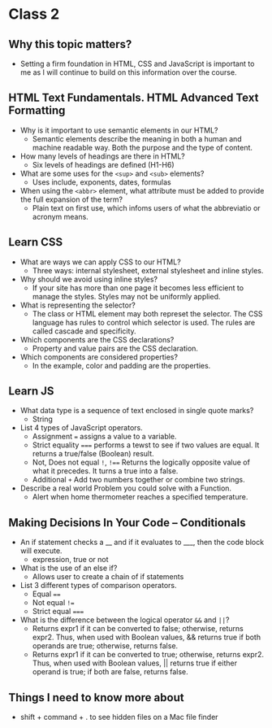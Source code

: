 # Class 2

## Why this topic matters?
* Setting a firm foundation in HTML, CSS and JavaScript is important to me as I will continue to build on this information over the course. 

## HTML Text Fundamentals. HTML Advanced Text Formatting

* Why is it important to use semantic elements in our HTML?
    * Semantic elements describe the meaning in both a human and machine readable way. Both the purpose and the type of content.
* How many levels of headings are there in HTML?
    * Six levels of headings are defined (H1-H6)
* What are some uses for the `<sup>` and `<sub>` elements?
    * Uses include, exponents, dates, formulas
* When using the `<abbr>` element, what attribute must be added to provide the full expansion of the term?
    * Plain text on first use, which infoms users of what the abbreviatio or acronym means.

## Learn CSS

* What are ways we can apply CSS to our HTML?
    * Three ways: internal stylesheet, external stylesheet and inline styles.
* Why should we avoid using inline styles?
    * If your site has more than one page it becomes less efficient to manage the styles. Styles may not be uniformly applied. 
* What is representing the selector?
    * The class or HTML element may both represet the selector. The CSS language has rules to control which selector is used. The rules are called cascade and specificity. 
* Which components are the CSS declarations?
    * Property and value pairs are the CSS declaration.
* Which components are considered properties?
    * In the example, color and padding are the properties.

## Learn JS

* What data type is a sequence of text enclosed in single quote marks?
    * String
* List 4 types of JavaScript operators.
    * Assignment `=` assigns a value to a variable.
    * Strict equality `===` performs a tewst to see if two values are equal. It returns a true/false (Boolean) result.
    * Not, Does not equal `!`, `!==` Returns the logically opposite value of what it precedes. It turns a true into a false.
    * Additional `+` Add two numbers together or combine two strings.
* Describe a real world Problem you could solve with a Function.
    * Alert when home thermometer reaches a specified temperature.

## Making Decisions In Your Code – Conditionals

* An if statement checks a __ and if it evaluates to ___, then the code block will execute.
    * expression, true or not
* What is the use of an else if?
    * Allows user to create a chain of if statements
* List 3 different types of comparison operators.
    * Equal `==`
    * Not equal `!=`
    * Strict equal `===`
* What is the difference between the logical operator `&&` and `||`?
    * Returns expr1 if it can be converted to false; otherwise, returns expr2. Thus, when used with Boolean values, && returns true if both operands are true; otherwise, returns false.
    * Returns expr1 if it can be converted to true; otherwise, returns expr2. Thus, when used with Boolean values, || returns true if either operand is true; if both are false, returns false.

## Things I need to know more about
* shift + command + . to see hidden files on a Mac file finder